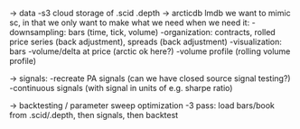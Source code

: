 -> data
    -s3 cloud storage of .scid .depth -> arcticdb lmdb
    we want to mimic sc, in that we only want to make what we need when we need it:
        -downsampling: bars (time, tick, volume)
        -organization: contracts, rolled price series (back adjustment), spreads (back adjustment)
        -visualization: bars
        -volume/delta at price (arctic ok here?)
        -volume profile (rolling volume profile)

-> signals:
    -recreate PA signals (can we have closed source signal testing?)
    -continuous signals (with signal in units of e.g. sharpe ratio)

-> backtesting / parameter sweep optimization
    -3 pass: load bars/book from .scid/.depth, then signals, then backtest
